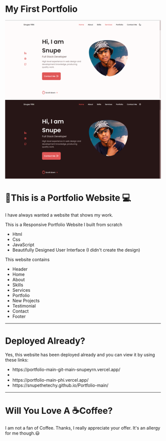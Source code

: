 # My First Portfolio
<img src= "https://github.com/SnupeTheTechy/Portfolio-main/blob/main/Snapshot_21-07-01_09-42-14.png">
<img src="https://github.com/SnupeTheTechy/Portfolio-main/blob/main/Snapshot_21-07-01_09-41-19.png">
<h1>🍕This is a Portfolio Website 💻</h1>
<p>I have always wanted a website that shows my work.</p>
<p>This is a Responsive Portfolio Website I built from scratch
  <ul>
    <li>Html</li>
    <li>Css</li>
    <li>JavaScript</li>
    <li>Beautifully Designed User Interface (I didn't create the design)
    </ul> 
<p>This website contains 
  <ul>
    <li>Header</li>
    <li>Home</li>
    <li>About</li>
    <li>Skills</li>
    <li>Services</li>
    <li>Portfolio</li>
    <li>New Projects</li>
    <li>Testimonial</li>
     <li>Contact</li>
     <li>Footer</li>
  </ul>
   <hr></hr>
   <h1>Deployed Already?</h1>
   <p>Yes, this website has been deployed already and you can view it by using these links:<p>
  <ul>
    <li> https://portfolio-main-git-main-snupeyrn.vercel.app/ <li>
    <li> https://portfolio-main-phi.vercel.app/ </li>
     <li> https://snupethetechy.github.io/Portfolio-main/ </li>
 </ul>
 <hr></hr>
 <h1>Will You Love A ☕Coffee?</h1>
 <p>I am not a fan of Coffee. Thanks, I really appreciate your offer. It's an allergy for me though.😃</p>
  
